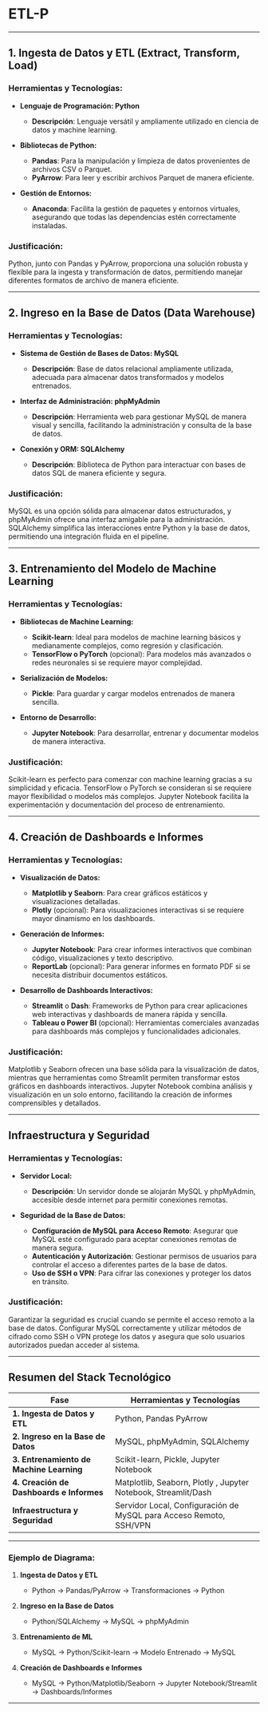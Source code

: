 # ETL-P

---

## **1. Ingesta de Datos y ETL (Extract, Transform, Load)**

### **Herramientas y Tecnologías:**

- **Lenguaje de Programación: Python**
  - **Descripción**: Lenguaje versátil y ampliamente utilizado en ciencia de datos y machine learning.
  
- **Bibliotecas de Python:**
  - **Pandas**: Para la manipulación y limpieza de datos provenientes de archivos CSV o Parquet.
  - **PyArrow**: Para leer y escribir archivos Parquet de manera eficiente.

- **Gestión de Entornos:**
  - **Anaconda**: Facilita la gestión de paquetes y entornos virtuales, asegurando que todas las dependencias estén correctamente instaladas.

### **Justificación:**
Python, junto con Pandas y PyArrow, proporciona una solución robusta y flexible para la ingesta y transformación de datos, permitiendo manejar diferentes formatos de archivo de manera eficiente.

---

## **2. Ingreso en la Base de Datos (Data Warehouse)**

### **Herramientas y Tecnologías:**

- **Sistema de Gestión de Bases de Datos: MySQL**
  - **Descripción**: Base de datos relacional ampliamente utilizada, adecuada para almacenar datos transformados y modelos entrenados.

- **Interfaz de Administración: phpMyAdmin**
  - **Descripción**: Herramienta web para gestionar MySQL de manera visual y sencilla, facilitando la administración y consulta de la base de datos.

- **Conexión y ORM: SQLAlchemy**
  - **Descripción**: Biblioteca de Python para interactuar con bases de datos SQL de manera eficiente y segura.

### **Justificación:**
MySQL es una opción sólida para almacenar datos estructurados, y phpMyAdmin ofrece una interfaz amigable para la administración. SQLAlchemy simplifica las interacciones entre Python y la base de datos, permitiendo una integración fluida en el pipeline.

---

## **3. Entrenamiento del Modelo de Machine Learning**

### **Herramientas y Tecnologías:**

- **Bibliotecas de Machine Learning:**
  - **Scikit-learn**: Ideal para modelos de machine learning básicos y medianamente complejos, como regresión y clasificación.
  - **TensorFlow o PyTorch** (opcional): Para modelos más avanzados o redes neuronales si se requiere mayor complejidad.

- **Serialización de Modelos:**
  - **Pickle**: Para guardar y cargar modelos entrenados de manera sencilla.

- **Entorno de Desarrollo:**
  - **Jupyter Notebook**: Para desarrollar, entrenar y documentar modelos de manera interactiva.

### **Justificación:**
Scikit-learn es perfecto para comenzar con machine learning gracias a su simplicidad y eficacia. TensorFlow o PyTorch se consideran si se requiere mayor flexibilidad o modelos más complejos. Jupyter Notebook facilita la experimentación y documentación del proceso de entrenamiento.

---

## **4. Creación de Dashboards e Informes**

### **Herramientas y Tecnologías:**

- **Visualización de Datos:**
  - **Matplotlib y Seaborn**: Para crear gráficos estáticos y visualizaciones detalladas.
  - **Plotly** (opcional): Para visualizaciones interactivas si se requiere mayor dinamismo en los dashboards.

- **Generación de Informes:**
  - **Jupyter Notebook**: Para crear informes interactivos que combinan código, visualizaciones y texto descriptivo.
  - **ReportLab** (opcional): Para generar informes en formato PDF si se necesita distribuir documentos estáticos.

- **Desarrollo de Dashboards Interactivos:**
  - **Streamlit** o **Dash**: Frameworks de Python para crear aplicaciones web interactivas y dashboards de manera rápida y sencilla.
  - **Tableau o Power BI** (opcional): Herramientas comerciales avanzadas para dashboards más complejos y funcionalidades adicionales.

### **Justificación:**
Matplotlib y Seaborn ofrecen una base sólida para la visualización de datos, mientras que herramientas como Streamlit permiten transformar estos gráficos en dashboards interactivos. Jupyter Notebook combina análisis y visualización en un solo entorno, facilitando la creación de informes comprensibles y detallados.

---

## **Infraestructura y Seguridad**

### **Herramientas y Tecnologías:**

- **Servidor Local:**
  - **Descripción**: Un servidor donde se alojarán MySQL y phpMyAdmin, accesible desde internet para permitir conexiones remotas.

- **Seguridad de la Base de Datos:**
  - **Configuración de MySQL para Acceso Remoto**: Asegurar que MySQL esté configurado para aceptar conexiones remotas de manera segura.
  - **Autenticación y Autorización**: Gestionar permisos de usuarios para controlar el acceso a diferentes partes de la base de datos.
  - **Uso de SSH o VPN**: Para cifrar las conexiones y proteger los datos en tránsito.

### **Justificación:**
Garantizar la seguridad es crucial cuando se permite el acceso remoto a la base de datos. Configurar MySQL correctamente y utilizar métodos de cifrado como SSH o VPN protege los datos y asegura que solo usuarios autorizados puedan acceder al sistema.

---

## **Resumen del Stack Tecnológico**

| **Fase**                                  | **Herramientas y Tecnologías**                                                                                           |
|-------------------------------------------|--------------------------------------------------------------------------------------------------------------------------|
| **1. Ingesta de Datos y ETL**             | Python, Pandas PyArrow                                                                                                 |
| **2. Ingreso en la Base de Datos**        | MySQL, phpMyAdmin, SQLAlchemy                                                                                              |
| **3. Entrenamiento de Machine Learning**  | Scikit-learn, Pickle, Jupyter Notebook                                                   |
| **4. Creación de Dashboards e Informes**  | Matplotlib, Seaborn, Plotly , Jupyter Notebook, Streamlit/Dash                            |
| **Infraestructura y Seguridad**           | Servidor Local, Configuración de MySQL para Acceso Remoto, SSH/VPN                                                        |

---


### **Ejemplo de Diagrama:**

1. **Ingesta de Datos y ETL**
   - Python → Pandas/PyArrow → Transformaciones → Python

2. **Ingreso en la Base de Datos**
   - Python/SQLAlchemy → MySQL → phpMyAdmin

3. **Entrenamiento de ML**
   - MySQL → Python/Scikit-learn → Modelo Entrenado → MySQL

4. **Creación de Dashboards e Informes**
   - MySQL → Python/Matplotlib/Seaborn → Jupyter Notebook/Streamlit → Dashboards/Informes

---